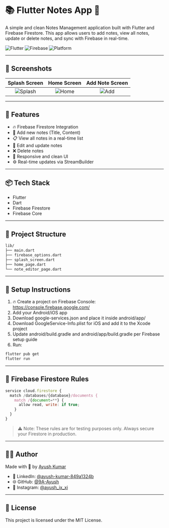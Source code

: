 # 📚 Flutter Notes App 📝

A simple and clean Notes Management application built with Flutter and Firebase Firestore. This app allows users to add notes, view all notes, update or delete notes, and sync with Firebase in real-time.

![Flutter](https://img.shields.io/badge/Flutter-3.10-blue)
![Firebase](https://img.shields.io/badge/Firebase-Firestore-orange)
![Platform](https://img.shields.io/badge/Platform-Android%20%7C%20iOS%20%7C%20Web-green)

---

## 📸 Screenshots

| Splash Screen | Home Screen | Add Note Screen |
|:-------------:|:-----------:|:----------------:|
| ![Splash](https://github.com/user-attachments/assets/48248cd8-e6d6-467b-ac77-6b8924b23fd2) | ![Home](https://github.com/user-attachments/assets/6026d782-e5c0-4a59-b5e0-e3a27db074d4) | ![Add](https://github.com/user-attachments/assets/2c9ad7d7-88ed-459e-83e8-163818fd391a) |

---

## 🚀 Features

- 🔥 Firebase Firestore Integration
- 📖 Add new notes (Title, Content)
- 📋 View all notes in a real-time list
- 📝 Edit and update notes
- ❌ Delete notes
- 📱 Responsive and clean UI
- ⚙️ Real-time updates via StreamBuilder

---

## 📦 Tech Stack

- Flutter
- Dart
- Firebase Firestore
- Firebase Core

---

## 📂 Project Structure

```bash
lib/
├── main.dart
├── firebase_options.dart
├── splash_screen.dart
├── home_page.dart
└── note_editor_page.dart
```

---

## 🔧 Setup Instructions

1. 🔥 Create a project on Firebase Console: https://console.firebase.google.com/
2. Add your Android/iOS app
3. Download google-services.json and place it inside android/app/
4. Download GoogleService-Info.plist for iOS and add it to the Xcode project
5. Update android/build.gradle and android/app/build.gradle per Firebase setup guide
6. Run:

```bash
flutter pub get
flutter run
```

---

## 🔧 Firebase Firestore Rules

```js
service cloud.firestore {
  match /databases/{database}/documents {
    match /{document=**} {
      allow read, write: if true;
    }
  }
}
```

> ⚠️ Note: These rules are for testing purposes only. Always secure your Firestore in production.

---

## 👨‍💻 Author

Made with 💙 by [Ayush Kumar](https://github.com/9A-Ayush)

- 💼 LinkedIn: [@ayush-kumar-849a1324b](https://www.linkedin.com/in/ayush-kumar-849a1324b)
- 🌐 GitHub: [@9A-Ayush](https://github.com/9A-Ayush)
- 📸 Instagram: [@ayush_ix_xi](https://www.instagram.com/ayush_ix_xi)

---

## 📃 License

This project is licensed under the MIT License.
